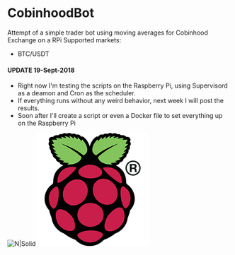 # CobinhoodBot

Attempt of a simple trader bot using moving averages for Cobinhood Exchange on a RPi
Supported markets:

  - BTC/USDT

#### UPDATE 19-Sept-2018

  - Right now I'm testing the scripts on the Raspberry Pi, using Supervisord as a deamon and Cron as the scheduler.
  - If everything runs without any weird behavior, next week I will post the results.
  - Soon after I'll create a script or even a Docker file to set everything up on the Raspberry Pi

![N|Solid](https://i.pinimg.com/originals/0a/f0/ff/0af0ff1ee5b28f7e24ddc43778c2dc65.png)![N|Solid](https://raw.githubusercontent.com/iiiypuk/rpi-icon/master/raspberry-pi-logo_resized_256.png)
